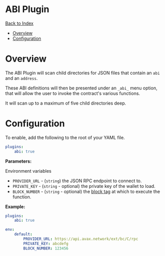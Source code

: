 # ABI Plugin <!-- omit in toc -->

[Back to Index](README.md)

- [Overview](#overview)
- [Configuration](#configuration)

# Overview

The ABI Plugin will scan child directories for JSON files that contain an `abi` and an `address`.

These ABI definitions will then be presented under an `_abi_` menu option, that will allow the user to invoke the contract's various functions.

It will scan up to a maximum of five child directories deep.

# Configuration

To enable, add the following to the root of your YAML file.

```yaml
plugins:
    abi: true
```

**Parameters:**

Environment variables

- `PROVIDER_URL` - (`string`) the JSON RPC endpoint to connect to.
- `PRIVATE_KEY` - (`string` - optional) the private key of the wallet to load.
- `BLOCK_NUMBER` - (`string` - optional) the [block tag](https://docs.ethers.org/v5/api/providers/types/#providers-BlockTag) at which to execute the function.

**Example:**

```yaml
plugins:
    abi: true

env:
    default:
        PROVIDER_URL: https://api.avax.network/ext/bc/C/rpc
        PRIVATE_KEY: abcdefg
        BLOCK_NUMBER: 123456
```
